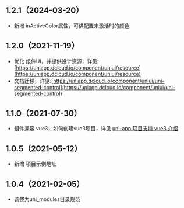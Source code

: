 ## 1.2.1（2024-03-20）
- 新增 inActiveColor属性，可供配置未激活时的颜色
## 1.2.0（2021-11-19）
- 优化 组件UI，并提供设计资源，详见:[https://uniapp.dcloud.io/component/uniui/resource](https://uniapp.dcloud.io/component/uniui/resource)
- 文档迁移，详见:[https://uniapp.dcloud.io/component/uniui/uni-segmented-control](https://uniapp.dcloud.io/component/uniui/uni-segmented-control)
## 1.1.0（2021-07-30）
- 组件兼容 vue3，如何创建vue3项目，详见 [uni-app 项目支持 vue3 介绍](https://ask.dcloud.net.cn/article/37834)
## 1.0.5（2021-05-12）
- 新增 项目示例地址
## 1.0.4（2021-02-05）
- 调整为uni_modules目录规范
